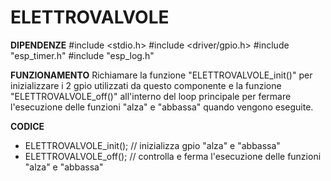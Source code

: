 # ELETTROVALVOLE

**DIPENDENZE**
#include <stdio.h>
#include <driver/gpio.h>
#include "esp_timer.h"
#include "esp_log.h"

**FUNZIONAMENTO**
Richiamare la funzione "ELETTROVALVOLE_init()" per inizializzare i 2 gpio utilizzati da questo componente e la funzione "ELETTROVALVOLE_off()" all'interno del loop principale per fermare l'esecuzione delle funzioni "alza" e "abbassa" quando vengono eseguite.

**CODICE**
- ELETTROVALVOLE_init();    //  inizializza gpio "alza" e "abbassa"
- ELETTROVALVOLE_off();     //  controlla e ferma l'esecuzione delle funzioni "alza" e "abbassa"
